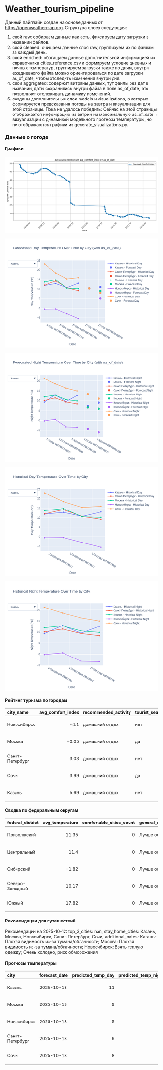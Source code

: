 # Weather_tourism_pipeline
Данный пайплайн создан на основе данных от https://openweathermap.org.
Структура слоев следующая:
  1) слой raw: 
  собираем данные как есть, фиксируем дату загрузки в названии файлов.
  2) слой cleaned:
  очищаем данные слоя raw, группируем их по файлам за каждый день.
  3) слой enriched:
  обогащаем данные дополнительной информацией из справочника cities_reference.csv и формируем условие дневных и ночных температур,
  группируем загрузки также по дням, внутри ежедневного файла можно ориентироваться по дате загрузки as_of_date, чтобы отследить изменения внутри дня.
  4) слой aggregated:
   содержит витрины данных, тут файлы без дат в названии, даты сохранились внутри файла в поле as_of_date, это позволняет отслеживать динамику изменений.
  6) созданы дополнительные слои models и visualizations, в которых формируется предсказания погоды на завтра и визуализации для этой страницы.
  Пока не удалось победить: Сейчас на этой страницы отображается инфомрацию из витрин на максимальную as_of_date + визуализации с динамикой модельного прогноза температуры, 
  но не отображаются графики из generate_visualizations.py.
<!-- WEATHER DATA START -->
### Данные о погоде

#### Графики
![Comfort Index Trend](data/visualizations/comfort_index_trend.png)

![Forecasted Day Temperature](data/visualizations/forecasted_day_temperature.png)

![Forecasted Night Temperature](data/visualizations/forecasted_night_temperature.png)

![Historical Day Temperature](data/visualizations/historical_day_temperature.png)

![Historical Night Temperature](data/visualizations/historical_night_temperature.png)

#### Рейтинг туризма по городам
| city_name       |   avg_comfort_index | recommended_activity   | tourist_season_match   | tourism_season   | tour_recommendation       | as_of_date          |
|:----------------|--------------------:|:-----------------------|:-----------------------|:-----------------|:--------------------------|:--------------------|
| Новосибирск     |               -4.1  | домашний отдых         | нет                    | Июнь-Август      | домашний отдых вне сезона | 2025-10-12 05:32:00 |
| Москва          |               -0.05 | домашний отдых         | да                     | Круглогодично    | домашний отдых в сезон    | 2025-10-12 05:32:00 |
| Санкт-Петербург |                3.03 | домашний отдых         | нет                    | Май-Сентябрь     | домашний отдых вне сезона | 2025-10-12 05:32:00 |
| Сочи            |                3.99 | домашний отдых         | да                     | Май-Октябрь      | домашний отдых в сезон    | 2025-10-12 05:32:00 |
| Казань          |                5.69 | домашний отдых         | нет                    | Май-Сентябрь     | домашний отдых вне сезона | 2025-10-12 05:32:00 |

#### Сводка по федеральным округам
| federal_district   |   avg_temperature |   comfortable_cities_count | general_recommendation   | as_of_date          |
|:-------------------|------------------:|---------------------------:|:-------------------------|:--------------------|
| Приволжский        |             11.35 |                          0 | Лучше остаться дома      | 2025-10-12 05:32:00 |
| Центральный        |             11.4  |                          0 | Лучше остаться дома      | 2025-10-12 05:32:00 |
| Сибирский          |             -1.82 |                          0 | Лучше остаться дома      | 2025-10-12 05:32:00 |
| Северо-Западный    |             10.17 |                          0 | Лучше остаться дома      | 2025-10-12 05:32:00 |
| Южный              |             17.82 |                          0 | Лучше остаться дома      | 2025-10-12 05:32:00 |

#### Рекомендации для путешествий
Рекомендации на 2025-10-12: top_3_cities: nan, stay_home_cities: Казань, Москва, Новосибирск, Санкт-Петербург, Сочи, additional_notes: Казань: Плохая видимость из-за тумана/облачности; Москва: Плохая видимость из-за тумана/облачности; Новосибирск: Взять теплую одежду; Очень холодно, риск обморожения

#### Прогнозы температуры
| city            | forecast_date   |   predicted_temp_day |   predicted_temp_night | model_type       | as_of_date          |
|:----------------|:----------------|---------------------:|-----------------------:|:-----------------|:--------------------|
| Казань          | 2025-10-13      |                   11 |                      9 | LinearRegression | 2025-10-12 05:33:02 |
| Москва          | 2025-10-13      |                    9 |                      6 | LinearRegression | 2025-10-12 05:33:02 |
| Новосибирск     | 2025-10-13      |                    5 |                     -6 | LinearRegression | 2025-10-12 05:33:02 |
| Санкт-Петербург | 2025-10-13      |                    9 |                      6 | LinearRegression | 2025-10-12 05:33:02 |
| Сочи            | 2025-10-13      |                    8 |                     11 | LinearRegression | 2025-10-12 05:33:02 |


<!-- WEATHER DATA END -->
